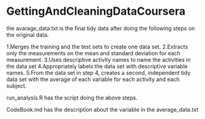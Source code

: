 # GettingAndCleaningDataCoursera
the avarage_data.txt is the final tidy data after doing the following steps on the original data.

1.Merges the training and the test sets to create one data set.
2.Extracts only the measurements on the mean and standard deviation for each measurement. 
3.Uses descriptive activity names to name the activities in the data set
4.Appropriately labels the data set with descriptive variable names. 
5.From the data set in step 4, creates a second, independent tidy data set with the average of each variable for each activity and each subject.

run_analysis.R has the script doing the above steps. 

CodeBook.md has the description about the variable in the average_data.txt